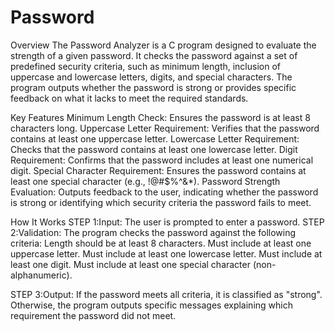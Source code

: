 # Password
Overview
The Password Analyzer is a C program designed to evaluate the strength of a given password. It checks the password against a set of predefined security criteria, such as minimum length, inclusion of uppercase and lowercase letters, digits, and special characters. The program outputs whether the password is strong or provides specific feedback on what it lacks to meet the required standards.

Key Features
Minimum Length Check: Ensures the password is at least 8 characters long.
Uppercase Letter Requirement: Verifies that the password contains at least one uppercase letter.
Lowercase Letter Requirement: Checks that the password contains at least one lowercase letter.
Digit Requirement: Confirms that the password includes at least one numerical digit.
Special Character Requirement: Ensures the password contains at least one special character (e.g., !@#$%^&*).
Password Strength Evaluation: Outputs feedback to the user, indicating whether the password is strong or identifying which security criteria the password fails to meet.

How It Works
STEP 1:Input: The user is prompted to enter a password.
STEP 2:Validation: The program checks the password against the following criteria:
Length should be at least 8 characters.
Must include at least one uppercase letter.
Must include at least one lowercase letter.
Must include at least one digit.
Must include at least one special character (non-alphanumeric).

STEP 3:Output: If the password meets all criteria, it is classified as "strong". Otherwise, the program outputs specific messages explaining which requirement the password did not meet.
